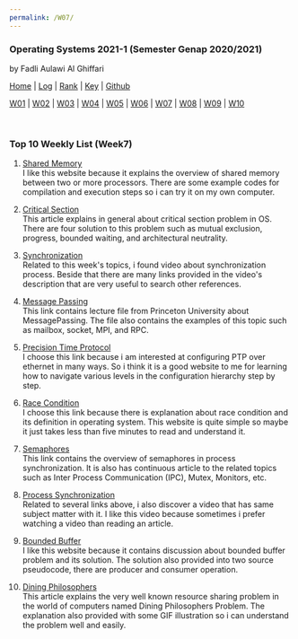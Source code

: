 ```yaml
---
permalink: /W07/
---
```


### **Operating Systems 2021-1 (Semester Genap 2020/2021)**

by Fadli Aulawi Al Ghiffari

[Home](https://fadlia68.github.io/os211/ "Home Page") | [Log](https://fadlia68.github.io/os211/TXT/mylog.txt) | [Rank](https://fadlia68.github.io/os211/TXT/myrank.txt) | [Key](https://fadlia68.github.io/os211/TXT/mypubkey.txt) | [Github](https://github.com/fadlia68/os211/)

[W01](https://fadlia68.github.io/os211/W01/) | [W02](https://fadlia68.github.io/os211/W02/) | [W03](https://fadlia68.github.io/os211/W03/) | [W04](https://fadlia68.github.io/os211/W04/) | [W05](https://fadlia68.github.io/os211/W05/) | [W06](https://fadlia68.github.io/os211/W06/) | [W07](https://fadlia68.github.io/os211/W07/) | [W08](https://fadlia68.github.io/os211/W08/) | [W09](https://fadlia68.github.io/os211/W09/) | [W10](https://fadlia68.github.io/os211/W10/)

<br>

### Top 10 Weekly List (Week7)

1. [Shared Memory][1]<br>
I like this website because it explains the overview of shared memory between two or more processors. There are some example codes for compilation and execution steps so i can try it on my own computer.

2. [Critical Section][2]<br>
This article explains in general about critical section problem in OS. There are four solution to this problem such as mutual exclusion, progress, bounded waiting, and architectural neutrality.

3. [Synchronization][3]<br>
Related to this week's topics, i found video about synchronization process. Beside that there are many links provided in the video's description that are very useful to search other references.

4. [Message Passing][4]<br>
This link contains lecture file from Princeton University about MessagePassing. The file also contains the examples of this topic such as mailbox, socket, MPI, and RPC.

5. [Precision Time Protocol][5]<br>
I choose this link because i am interested at configuring PTP over ethernet in many ways. So i think it is a good website to me for learning how to navigate various levels in the configuration hierarchy step by step.

6. [Race Condition][6]<br>
I choose this link because there is explanation about race condition and its definition in operating system. This website is quite simple so maybe it just takes less than five minutes to read and understand it.

7. [Semaphores][7]<br>
This link contains the overview of semaphores in process synchronization. It is also has continuous article to the related topics such as Inter Process Communication (IPC), Mutex, Monitors, etc.

8. [Process Synchronization][8]<br>
Related to several links above, i also discover a video that has same subject matter with it. I like this video because sometimes i prefer watching a video than reading an article.

9. [Bounded Buffer][9]<br>
I like this website because it contains discussion about bounded buffer problem and its solution. The solution also provided into two source pseudocode, there are producer and consumer operation.

10. [Dining Philosophers][10]<br>
This article explains the very well known resource sharing problem in the world of computers named Dining Philosophers Problem. The explanation also provided with some GIF illustration so i can understand the problem well and easily.


[1]: https://www.tutorialspoint.com/inter_process_communication/inter_process_communication_shared_memory.htm
[2]: https://www.javatpoint.com/os-critical-section-problem
[3]: https://www.youtube.com/watch?v=VcVbUbPNIfw
[4]: https://www.cs.princeton.edu/courses/archive/fall13/cos318/lectures/MessagePassing.pdf
[5]: https://www.juniper.net/documentation/us/en/software/junos/time-mgmt/topics/example/ptp-over-ethernet-multicast-master-slave-dynamic-ports-configuration.html
[6]: https://searchstorage.techtarget.com/definition/race-condition
[7]: https://www.geeksforgeeks.org/semaphores-in-process-synchronization/
[8]: https://www.youtube.com/watch?v=3Eaw1SSIqRg
[9]: https://www.studytonight.com/operating-system/bounded-buffer
[10]: https://medium.com/swlh/the-dining-philosophers-problem-bbdb92e6b788

